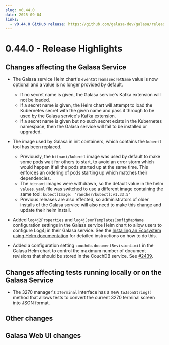 ```yaml
---
slug: v0.44.0
date: 2025-09-04
links:
  - v0.44.0 GitHub release: https://github.com/galasa-dev/galasa/releases/tag/v0.44.0
---
```


# 0.44.0 - Release Highlights

## Changes affecting the Galasa Service

- The Galasa service Helm chart's `eventStreamsSecretName` value is now optional and a value is no longer provided by default.
    - If no secret name is given, the Galasa service's Kafka extension will not be loaded.
    - If a secret name is given, the Helm chart will attempt to load the Kubernetes secret with the given name and pass it through to be used by the Galasa service's Kafka extension.
    - If a secret name is given but no such secret exists in the Kubernetes namespace, then the Galasa service will fail to be installed or upgraded.

- The image used by Galasa in init containers, which contains the `kubectl` tool has been replaced.
  - Previously, the `bitnami/kubectl` image was used by default to make some pods wait for others to start, to avoid an error storm which would happen if all the pods started up at the same time. This enforces an ordering of pods starting up which matches their dependencies.
  - The `bitnami` images were withdrawn, so the default value in the helm `values.yaml` file was switched to use a different image containing the same tool: `kubectlImage: "rancher/kubectl:v1.33.5"`
  - Previous releases are also effected, so administrators of older installs of the Galasa service will also need to make this change and update their helm install.

- Added `log4j2Properties` and `log4jJsonTemplatesConfigMapName` configuration settings in the Galasa service Helm chart to allow users to configure Log4j in their Galasa service. See the [Installing an Ecosystem using Helm documentation](../../docs/ecosystem/ecosystem-installing-k8s.md#configuring-logging-for-the-galasa-service-optional) for detailed instructions on how to do this.

- Added a configuration setting `couchdb.documentRevisionLimit` in the Galasa Helm chart to control the maximum number of document revisions that should be stored in the CouchDB service. See [#2439](https://github.com/galasa-dev/projectmanagement/issues/2439).

## Changes affecting tests running locally or on the Galasa Service

- The 3270 manager's `ITerminal` interface has a new `toJsonString()` method that allows tests to convert the current 3270 terminal screen into JSON format.

## Other changes

## Galasa Web UI changes
